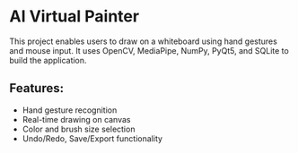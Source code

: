 # AI Virtual Painter

This project enables users to draw on a whiteboard using hand gestures and mouse input. It uses OpenCV, MediaPipe, NumPy, PyQt5, and SQLite to build the application.

## Features:
- Hand gesture recognition
- Real-time drawing on canvas
- Color and brush size selection
- Undo/Redo, Save/Export functionality
